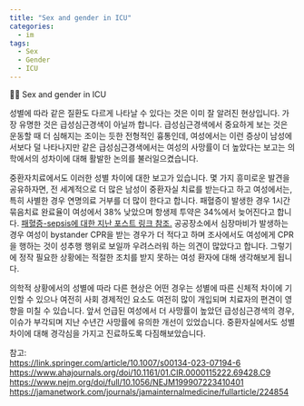 ```yaml
---
title: "Sex and gender in ICU"
categories:
  - im
tags:
  - Sex
  - Gender
  - ICU
---
```


🧑‍⚕️ Sex and gender in ICU

성별에 따라 같은 질환도 다르게 나타날 수 있다는 것은 이미 잘 알려진 현상입니다. 가장 유명한 것은 급성심근경색이 아닐까 합니다. 급성심근경색에서 중요하게 보는 것은 운동할 때 더 심해지는 조이는 듯한 전형적인 흉통인데, 여성에서는 이런 증상이 남성에서보다 덜 나타나지만 같은 급성심근경색에서는 여성의 사망률이 더 높았다는 보고는 의학에서의 성차이에 대해 활발한 논의를 불러일으켰습니다.  

중환자치료에서도 이러한 성별 차이에 대한 보고가 있습니다. 몇 가지 흥미로운 발견을 공유하자면, 전 세계적으로 더 많은 남성이 중환자실 치료를 받는다고 하고 여성에서는, 특히 사별한 경우 연명의료 거부를 더 많이 한다고 합니다. 패혈증이 발생한 경우 1시간 묶음치료 완료율이 여성에서 38% 낮았으며 항생제 투약은 34%에서 늦어진다고 합니다. [패혈증-sepsis에 대한 지난 포스트 링크 참조.](https://tiyakim.github.io/im/sepsis/) 공공장소에서 심장마비가 발생하는 경우 여성이 bystander CPR을 받는 경우가 더 적다고 하며 조사에서도 여성에게 CPR을 행하는 것이 성추행 행위로 보일까 우려스러워 하는 의견이 많았다고 합니다. 그렇기에 정작 필요한 상황에는 적절한 조치를 받지 못하는 여성 환자에 대해 생각해보게 됩니다.  

의학적 상황에서의 성별에 따라 다른 현상은 어떤 경우는 성별에 따른 신체적 차이에 기인할 수 있으나 여전히 사회 경제적인 요소도 여전히 많이 개입되며 치료자의 편견이 영향을 미칠 수 있습니다. 앞서 언급된 여성에서 더 사망률이 높았던 급성심근경색의 경우, 이슈가 부각되며 지난 수년간 사망률에 유의한 개선이 있었습니다. 중환자실에서도 성별차이에 대해 경각심을 가지고 진료하도록 다짐해보았습니다.  

참고:  
https://link.springer.com/article/10.1007/s00134-023-07194-6  
https://www.ahajournals.org/doi/10.1161/01.CIR.0000115222.69428.C9  
https://www.nejm.org/doi/full/10.1056/NEJM199907223410401  
https://jamanetwork.com/journals/jamainternalmedicine/fullarticle/224854  